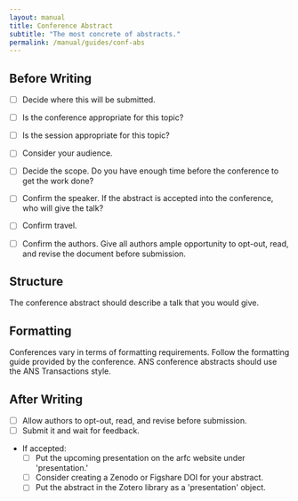 ```yaml
---
layout: manual
title: Conference Abstract
subtitle: "The most concrete of abstracts."
permalink: /manual/guides/conf-abs
---
```



## Before Writing 

- [ ] Decide where this will be submitted.
- [ ] Is the conference appropriate for this topic? 
- [ ] Is the session appropriate for this topic?
- [ ] Consider your audience.
- [ ] Decide the scope. Do you have enough time before the conference to get 
  the work done?
- [ ] Confirm the speaker. If the abstract is accepted into the conference, who 
  will give the talk?
- [ ] Confirm travel. 
- [ ] Confirm the authors. Give all authors ample opportunity to opt-out, read, 
  and revise the document before submission.


## Structure

The conference abstract should describe a talk that you would give. 


## Formatting

Conferences vary in terms of formatting requirements. Follow the formatting 
guide provided by the conference. ANS conference abstracts should use the 
ANS Transactions style.

## After Writing

- [ ] Allow authors to opt-out, read, and revise before submission.
- [ ] Submit it and wait for feedback.
- If accepted:
  - [ ] Put the upcoming presentation on the arfc website under 'presentation.'
  - [ ] Consider creating a Zenodo or Figshare DOI for your abstract.
  - [ ] Put the abstract in the Zotero library as a 'presentation' object.
